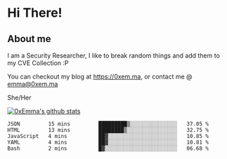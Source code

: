 # Hi There!

## About me
I am a Security Researcher, I like to break random things and add them to my CVE Collection :P 

You can checkout my blog at https://0xem.ma, or contact me @ [emma@0xem.ma](mailto:emma@0xem.ma)

She/Her

[![0xEmma's github stats](https://github-readme-stats.vercel.app/api?username=0xEmma&count_private=true&show_icons=true&theme=dark)](https://github.com/0xEmma)
<!--START_SECTION:waka-->
```text
JSON         15 mins         █████████▒░░░░░░░░░░░░░░░   37.05 % 
HTML         13 mins         ████████▒░░░░░░░░░░░░░░░░   32.75 % 
JavaScript   4 mins          ██▓░░░░░░░░░░░░░░░░░░░░░░   10.85 % 
YAML         4 mins          ██▓░░░░░░░░░░░░░░░░░░░░░░   10.81 % 
Bash         2 mins          █▓░░░░░░░░░░░░░░░░░░░░░░░   06.68 % 
```
<!--END_SECTION:waka-->
